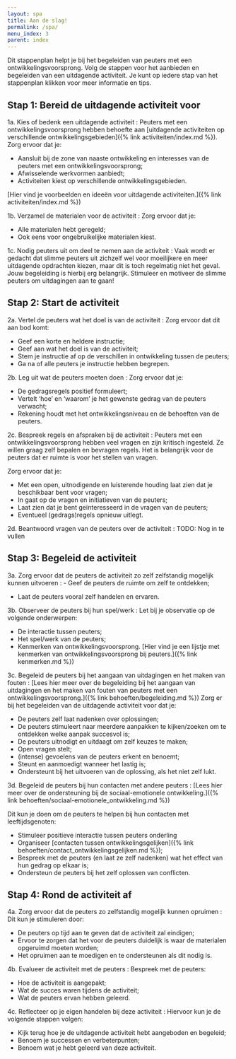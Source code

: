 ```yaml
---
layout: spa
title: Aan de slag!
permalink: /spa/
menu_index: 3
parent: index
---
```


Dit stappenplan helpt je bij het begeleiden van peuters met een ontwikkelingsvoorsprong.
Volg de stappen voor het aanbieden en begeleiden van een uitdagende activiteit.
Je kunt op iedere stap van het stappenplan klikken voor meer informatie en tips.

## Stap 1: Bereid de uitdagende activiteit voor

1a. Kies of bedenk een uitdagende activiteit
: Peuters met een ontwikkelingsvoorsprong hebben behoefte aan [uitdagende activiteiten op verschillende ontwikkelingsgebieden]({% link activiteiten/index.md %}).
  Zorg ervoor dat je:

  - Aansluit bij de zone van naaste ontwikkeling en interesses van de peuters met een ontwikkelingsvoorsprong;
  - Afwisselende werkvormen aanbiedt;
  - Activiteiten kiest op verschillende ontwikkelingsgebieden.

  [Hier vind je voorbeelden en ideeën voor uitdagende activiteiten.]({% link activiteiten/index.md %})

1b. Verzamel de materialen voor de activiteit
: Zorg ervoor dat je:

  - Alle materialen hebt geregeld;
  - Ook eens voor ongebruikelijke materialen kiest.

1c. Nodig peuters uit om deel te nemen aan de activiteit
: Vaak wordt er gedacht dat slimme peuters uit zichzelf wel voor moeilijkere en meer uitdagende opdrachten kiezen,
  maar dit is toch regelmatig niet het geval. Jouw begeleiding is hierbij erg belangrijk.
  Stimuleer en motiveer de slimme peuters om uitdagingen aan te gaan!

## Stap 2: Start de activiteit
2a. Vertel de peuters wat het doel is van de activiteit
: Zorg ervoor dat dit aan bod komt:

  - Geef een korte en heldere instructie;
  - Geef aan wat het doel is van de activiteit;
  - Stem je instructie af op de verschillen in ontwikkeling tussen de peuters;
  - Ga na of alle peuters je instructie hebben begrepen.

2b. Leg uit wat de peuters moeten doen
: Zorg ervoor dat je:

  - De gedragsregels positief formuleert;
  - Vertelt ‘hoe’ en ‘waarom’ je het gewenste gedrag van de peuters verwacht;
  - Rekening houdt met het ontwikkelingsniveau en de behoeften van de peuters.

2c. Bespreek regels en afspraken bij de activiteit
: Peuters met een ontwikkelingsvoorsprong hebben veel vragen en zijn kritisch ingesteld.
  Ze willen graag zelf bepalen en bevragen regels. Het is belangrijk voor de peuters dat er ruimte is voor het stellen van vragen.

  Zorg ervoor dat je:

  - Met een open, uitnodigende en luisterende houding laat zien dat je beschikbaar bent voor vragen;
  - In gaat op de vragen en initiatieven van de peuters;
  - Laat zien dat je bent geïnteresseerd in de vragen van de peuters;
  - Eventueel (gedrags)regels opnieuw uitlegt.

2d. Beantwoord vragen van de peuters over de activiteit
: TODO: Nog in te vullen

## Stap 3: Begeleid de activiteit
3a. Zorg ervoor dat de peuters de activiteit zo zelf zelfstandig mogelijk kunnen uitvoeren
: - Geef de peuters de ruimte om zelf te ontdekken;
  - Laat de peuters vooral zelf handelen en ervaren.

3b. Observeer de peuters bij hun spel/werk
: Let bij je observatie op de volgende onderwerpen:

  - De interactie tussen peuters;
  - Het spel/werk van de peuters;
  - Kenmerken van ontwikkelingsvoorsprong. [Hier vind je een lijstje met kenmerken van ontwikkelingsvoorsprong bij peuters.]({% link kenmerken.md %})

3c. Begeleid de peuters bij het aangaan van uitdagingen en het maken van fouten
: [Lees hier meer over de begeleiding bij het aangaan van uitdagingen en het maken van fouten van peuters met een ontwikkelingsvoorsprong.]({% link behoeften/begeleiding.md %})
  Zorg er bij het begeleiden van de uitdagende activiteit voor dat je:

  - De peuters zelf laat nadenken over oplossingen;
  - De peuters stimuleert naar meerdere aanpakken te kijken/zoeken om te ontdekken welke aanpak succesvol is;
  - De peuters uitnodigt en uitdaagt om zelf keuzes te maken;
  - Open vragen stelt;
  - (intense) gevoelens van de peuters erkent en benoemt;
  - Steunt en aanmoedigt wanneer het lastig is;
  - Ondersteunt bij het uitvoeren van de oplossing, als het niet zelf lukt.

3d. Begeleid de peuters bij hun contacten met andere peuters
: [Lees hier meer over de ondersteuning bij de sociaal-emotionele ontwikkeling.]({% link behoeften/sociaal-emotionele_ontwikkeling.md %})

  Dit kun je doen om de peuters te helpen bij hun contacten met leeftijdsgenoten:

  - Stimuleer positieve interactie tussen peuters onderling
  - Organiseer [contacten tussen ontwikkelingsgelijken]({% link behoeften/contact_ontwikkelingsgelijken.md %});
  - Bespreek met de peuters (en laat ze zelf nadenken) wat het effect van hun gedrag op elkaar is;
  - Ondersteun de peuters bij het zelf oplossen van conflicten.

## Stap 4: Rond de activiteit af
4a. Zorg ervoor dat de peuters zo zelfstandig mogelijk kunnen opruimen
: Dit kun je stimuleren door:

  - De peuters op tijd aan te geven dat de activiteit zal eindigen;
  - Ervoor te zorgen dat het voor de peuters duidelijk is waar de materialen opgeruimd moeten worden;
  - Het opruimen aan te moedigen en te ondersteunen als dit nodig is.

4b. Evalueer de activiteit met de peuters
: Bespreek met de peuters:

  - Hoe de activiteit is aangepakt;
  - Wat de succes waren tijdens de activiteit;
  - Wat de peuters ervan hebben geleerd.

4c. Reflecteer op je eigen handelen bij deze activiteit
: Hiervoor kun je de volgende stappen volgen:

  - Kijk terug hoe je de uitdagende activiteit hebt aangeboden en begeleid;
  - Benoem je successen en verbeterpunten;
  - Benoem wat je hebt geleerd van deze activiteit.

